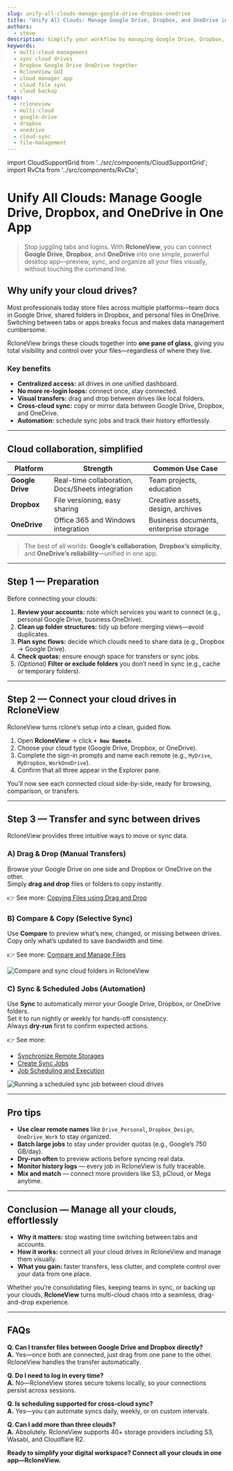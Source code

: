 ```yaml
---
slug: unify-all-clouds-manage-google-drive-dropbox-onedrive
title: "Unify All Clouds: Manage Google Drive, Dropbox, and OneDrive in One App"
authors:
  - steve
description: Simplify your workflow by managing Google Drive, Dropbox, and OneDrive in one unified interface. RcloneView connects and syncs all your cloud drives—drag, drop, and automate with ease.
keywords:
  - multi-cloud management
  - sync cloud drives
  - Dropbox Google Drive OneDrive together
  - RcloneView GUI
  - cloud manager app
  - cloud file sync
  - cloud backup
tags:
  - rcloneview
  - multi-cloud
  - google-drive
  - dropbox
  - onedrive
  - cloud-sync
  - file-management
---
```


import CloudSupportGrid from '../src/components/CloudSupportGrid';
import RvCta from '../src/components/RvCta';

# Unify All Clouds: Manage Google Drive, Dropbox, and OneDrive in One App

> Stop juggling tabs and logins. With **RcloneView**, you can connect **Google Drive**, **Dropbox**, and **OneDrive** into one simple, powerful desktop app—preview, sync, and organize all your files visually, without touching the command line.

## Why unify your cloud drives?

Most professionals today store files across multiple platforms—team docs in Google Drive, shared folders in Dropbox, and personal files in OneDrive. Switching between tabs or apps breaks focus and makes data management cumbersome.

RcloneView brings these clouds together into **one pane of glass**, giving you total visibility and control over your files—regardless of where they live.  
<!-- truncate -->

### Key benefits

- **Centralized access:** all drives in one unified dashboard.  
- **No more re-login loops:** connect once, stay connected.  
- **Visual transfers:** drag and drop between drives like local folders.  
- **Cross-cloud sync:** copy or mirror data between Google Drive, Dropbox, and OneDrive.  
- **Automation:** schedule sync jobs and track their history effortlessly.

---

## Cloud collaboration, simplified

| Platform | Strength | Common Use Case |
|---|---|---|
| **Google Drive** | Real-time collaboration, Docs/Sheets integration | Team projects, education |
| **Dropbox** | File versioning, easy sharing | Creative assets, design, archives |
| **OneDrive** | Office 365 and Windows integration | Business documents, enterprise storage |

> The best of all worlds: **Google’s collaboration**, **Dropbox’s simplicity**, and **OneDrive’s reliability**—unified in one app.

---

<RvCta imageSrc="/img/rcloneview-preview.png" downloadUrl="https://rcloneview.com/src/download.html" />

## Step 1 — Preparation

Before connecting your clouds:

1. **Review your accounts:** note which services you want to connect (e.g., personal Google Drive, business OneDrive).  
2. **Clean up folder structures:** tidy up before merging views—avoid duplicates.  
3. **Plan sync flows:** decide which clouds need to share data (e.g., Dropbox → Google Drive).  
4. **Check quotas:** ensure enough space for transfers or sync jobs.  
5. *(Optional)* **Filter or exclude folders** you don’t need in sync (e.g., cache or temporary folders).

---

## Step 2 — Connect your cloud drives in RcloneView

RcloneView turns rclone’s setup into a clean, guided flow.

1. Open **RcloneView** → click **`+ New Remote`**.  
2. Choose your cloud type (Google Drive, Dropbox, or OneDrive).  
3. Complete the sign-in prompts and name each remote (e.g., `MyDrive`, `MyDropbox`, `WorkOneDrive`).  
4. Confirm that all three appear in the Explorer pane.  

You’ll now see each connected cloud side-by-side, ready for browsing, comparison, or transfers.

---

## Step 3 — Transfer and sync between drives

RcloneView provides three intuitive ways to move or sync data.

### A) **Drag & Drop (Manual Transfers)**  
Browse your Google Drive on one side and Dropbox or OneDrive on the other.  
Simply **drag and drop** files or folders to copy instantly.  

👉 See more: [Copying Files using Drag and Drop](/support/howto/rcloneview-basic/browse-and-manage-remote-storage#copying-files-using-drag-and-drop)

### B) **Compare & Copy (Selective Sync)**  
Use **Compare** to preview what’s new, changed, or missing between drives.  
Copy only what’s updated to save bandwidth and time.  

👉 See more: [Compare and Manage Files](/support/howto/rcloneview-basic/compare-folder-contents#compare-results-and-manage-files)

<img src="/support/images/en/howto/rcloneview-basic/compare-display-select.png" alt="Compare and sync cloud folders in RcloneView" class="img-medium img-center" />

### C) **Sync & Scheduled Jobs (Automation)**  
Use **Sync** to automatically mirror your Google Drive, Dropbox, or OneDrive folders.  
Set it to run nightly or weekly for hands-off consistency.  
Always **dry-run** first to confirm expected actions.  

👉 See more:  
- [Synchronize Remote Storages](/support/howto/rcloneview-basic/synchronize-remote-storages)  
- [Create Sync Jobs](/support/howto/rcloneview-basic/create-sync-jobs)  
- [Job Scheduling and Execution](/support/howto/rcloneview-advanced/job-scheduling-and-execution)

<img src="/support/images/en/howto/rcloneview-basic/job-run-click.png" alt="Running a scheduled sync job between cloud drives" class="img-medium img-center" />

---

## Pro tips

- **Use clear remote names** like `Drive_Personal`, `Dropbox_Design`, `OneDrive_Work` to stay organized.  
- **Batch large jobs** to stay under provider quotas (e.g., Google’s 750 GB/day).  
- **Dry-run often** to preview actions before syncing real data.  
- **Monitor history logs** — every job in RcloneView is fully traceable.  
- **Mix and match** — connect more providers like S3, pCloud, or Mega anytime.

---

## Conclusion — Manage all your clouds, effortlessly

- **Why it matters:** stop wasting time switching between tabs and accounts.  
- **How it works:** connect all your cloud drives in RcloneView and manage them visually.  
- **What you gain:** faster transfers, less clutter, and complete control over your data from one place.

Whether you’re consolidating files, keeping teams in sync, or backing up your clouds, **RcloneView** turns multi-cloud chaos into a seamless, drag-and-drop experience.

---

## FAQs

**Q. Can I transfer files between Google Drive and Dropbox directly?**  
**A.** Yes—once both are connected, just drag from one pane to the other. RcloneView handles the transfer automatically.

**Q. Do I need to log in every time?**  
**A.** No—RcloneView stores secure tokens locally, so your connections persist across sessions.

**Q. Is scheduling supported for cross-cloud sync?**  
**A.** Yes—you can automate syncs daily, weekly, or on custom intervals.

**Q. Can I add more than three clouds?**  
**A.** Absolutely. RcloneView supports 40+ storage providers including S3, Wasabi, and Cloudflare R2.

**Ready to simplify your digital workspace? Connect all your clouds in one app—RcloneView.**

<CloudSupportGrid />
